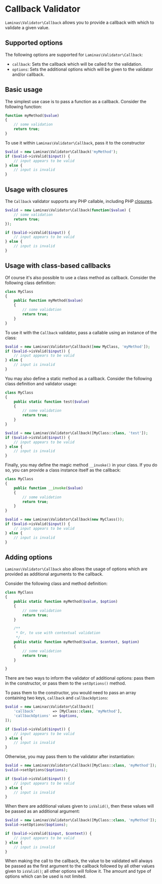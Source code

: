 # Callback Validator

`Laminas\Validator\Callback` allows you to provide a callback with which to
validate a given value.

## Supported options

The following options are supported for `Laminas\Validator\Callback`:

- `callback`: Sets the callback which will be called for the validation.
- `options`: Sets the additional options which will be given to the validator
  and/or callback.

## Basic usage

The simplest use case is to pass a function as a callback. Consider the
following function:

```php
function myMethod($value)
{
    // some validation
    return true;
}
```

To use it within `Laminas\Validator\Callback`, pass it to the constructor

```php
$valid = new Laminas\Validator\Callback('myMethod');
if ($valid->isValid($input)) {
    // input appears to be valid
} else {
    // input is invalid
}
```

## Usage with closures

The `Callback` validator supports any PHP callable, including PHP
[closures](http://php.net/functions.anonymous).

```php
$valid = new Laminas\Validator\Callback(function($value) {
    // some validation
    return true;
});

if ($valid->isValid($input)) {
    // input appears to be valid
} else {
    // input is invalid
}
```

## Usage with class-based callbacks

Of course it's also possible to use a class method as callback. Consider the
following class definition:

```php
class MyClass
{
    public function myMethod($value)
    {
        // some validation
        return true;
    }
}
```

To use it with the `Callback` validator, pass a callable using an instance of
the class:

```php
$valid = new Laminas\Validator\Callback([new MyClass, 'myMethod']);
if ($valid->isValid($input)) {
    // input appears to be valid
} else {
    // input is invalid
}
```

You may also define a static method as a callback. Consider the following class
definition and validator usage:

```php
class MyClass
{
    public static function test($value)
    {
        // some validation
        return true;
    }
}

$valid = new Laminas\Validator\Callback([MyClass::class, 'test']);
if ($valid->isValid($input)) {
    // input appears to be valid
} else {
    // input is invalid
}
```

Finally, you may define the magic method `__invoke()` in your class. If you do
so, you can provide a class instance itself as the callback:

```php
class MyClass
{
    public function __invoke($value)
    {
        // some validation
        return true;
    }
}

$valid = new Laminas\Validator\Callback(new MyClass());
if ($valid->isValid($input)) {
    // input appears to be valid
} else {
    // input is invalid
}
```

## Adding options

`Laminas\Validator\Callback` also allows the usage of options which are provided as
additional arguments to the callback.

Consider the following class and method definition:

```php
class MyClass
{
    public static function myMethod($value, $option)
    {
        // some validation
        return true;
    }

    /**
     * Or, to use with contextual validation
     */
    public static function myMethod($value, $context, $option)
    {
        // some validation
        return true;
    }

}
```

There are two ways to inform the validator of additional options: pass them in
the constructor, or pass them to the `setOptions()` method.

To pass them to the constructor, you would need to pass an array containing two
keys, `callback` and `callbackOptions`:

```php
$valid = new Laminas\Validator\Callback([
    'callback'        => [MyClass::class, 'myMethod'],
    'callbackOptions' => $options,
]);

if ($valid->isValid($input)) {
    // input appears to be valid
} else {
    // input is invalid
}
```

Otherwise, you may pass them to the validator after instantiation:

```php
$valid = new Laminas\Validator\Callback([MyClass::class, 'myMethod']);
$valid->setOptions($options);

if ($valid->isValid($input)) {
    // input appears to be valid
} else {
    // input is invalid
}
```

When there are additional values given to `isValid()`, then these values will be
passed as an additional argument:

```php
$valid = new Laminas\Validator\Callback([MyClass::class, 'myMethod']);
$valid->setOptions($options);

if ($valid->isValid($input, $context)) {
    // input appears to be valid
} else {
    // input is invalid
}
```

When making the call to the callback, the value to be validated will always be
passed as the first argument to the callback followed by all other values given
to `isValid()`; all other options will follow it. The amount and type of options
which can be used is not limited.
